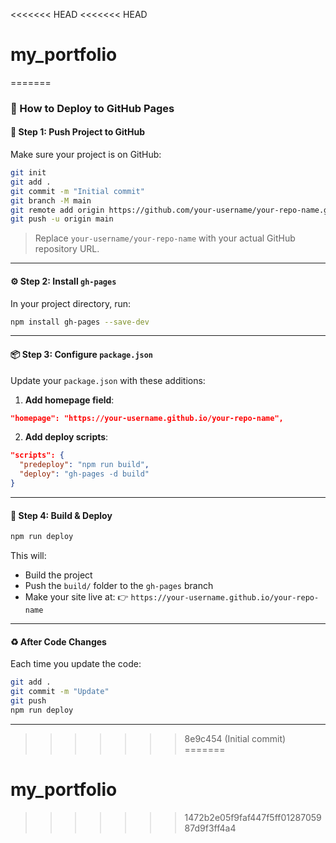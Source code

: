 <<<<<<< HEAD
<<<<<<< HEAD
# my_portfolio
=======
### 🚀 How to Deploy to GitHub Pages

#### 📝 Step 1: Push Project to GitHub

Make sure your project is on GitHub:

```bash
git init
git add .
git commit -m "Initial commit"
git branch -M main
git remote add origin https://github.com/your-username/your-repo-name.git
git push -u origin main
```

> Replace `your-username/your-repo-name` with your actual GitHub repository URL.

---

#### ⚙️ Step 2: Install `gh-pages`

In your project directory, run:

```bash
npm install gh-pages --save-dev
```

---

#### 📦 Step 3: Configure `package.json`

Update your `package.json` with these additions:

1. **Add homepage field**:

```json
"homepage": "https://your-username.github.io/your-repo-name",
```

2. **Add deploy scripts**:

```json
"scripts": {
  "predeploy": "npm run build",
  "deploy": "gh-pages -d build"
}
```

---

#### 🔨 Step 4: Build & Deploy

```bash
npm run deploy
```

This will:

* Build the project
* Push the `build/` folder to the `gh-pages` branch
* Make your site live at:
  👉 `https://your-username.github.io/your-repo-name`

---

#### ♻️ After Code Changes

Each time you update the code:

```bash
git add .
git commit -m "Update"
git push
npm run deploy
```

---

>>>>>>> 8e9c454 (Initial commit)
=======
# my_portfolio
>>>>>>> 1472b2e05f9faf447f5ff0128705987d9f3ff4a4
